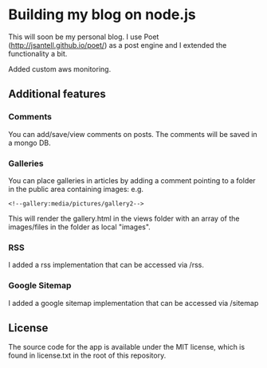 # Building my blog on node.js

This will soon be my personal blog. I use Poet (http://jsantell.github.io/poet/) as a post engine
and I extended the functionality a bit.

Added custom aws monitoring.

## Additional features

### Comments
You can add/save/view comments on posts. The comments will be saved in a mongo DB.

### Galleries
You can place galleries in articles by adding a comment pointing to a folder in the public area containing images:
e.g.

    <!--gallery:media/pictures/gallery2-->

This will render the gallery.html in the views folder with an array of the images/files in the folder as local "images".

### RSS

I added a rss implementation that can be accessed via /rss.

### Google Sitemap

I added a google sitemap implementation that can be accessed via /sitemap

## License

The source code for the app is available under the MIT license, which is found in license.txt in the root
of this repository.
